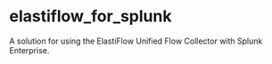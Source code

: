 # elastiflow_for_splunk

A solution for using the ElastiFlow Unified Flow Collector with Splunk Enterprise.
